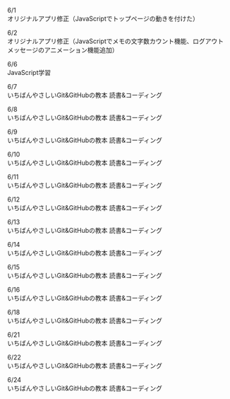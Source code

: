 6/1<br>
オリジナルアプリ修正（JavaScriptでトップページの動きを付けた）<br>

6/2<br>
オリジナルアプリ修正（JavaScriptでメモの文字数カウント機能、ログアウトメッセージのアニメーション機能追加）<br>

6/6<br>
JavaScript学習<br>

6/7<br>
いちばんやさしいGit&GitHubの教本 読書&コーディング<br>

6/8<br>
いちばんやさしいGit&GitHubの教本 読書&コーディング<br>

6/9<br>
いちばんやさしいGit&GitHubの教本 読書&コーディング<br>

6/10<br>
いちばんやさしいGit&GitHubの教本 読書&コーディング<br>

6/11<br>
いちばんやさしいGit&GitHubの教本 読書&コーディング<br>

6/12<br>
いちばんやさしいGit&GitHubの教本 読書&コーディング<br>

6/13<br>
いちばんやさしいGit&GitHubの教本 読書&コーディング<br>

6/14<br>
いちばんやさしいGit&GitHubの教本 読書&コーディング<br>

6/15<br>
いちばんやさしいGit&GitHubの教本 読書&コーディング<br>

6/16<br>
いちばんやさしいGit&GitHubの教本 読書&コーディング<br>

6/18<br>
いちばんやさしいGit&GitHubの教本 読書&コーディング<br>

6/21<br>
いちばんやさしいGit&GitHubの教本 読書&コーディング<br>

6/22<br>
いちばんやさしいGit&GitHubの教本 読書&コーディング<br>

6/24<br>
いちばんやさしいGit&GitHubの教本 読書&コーディング<br>
